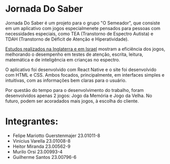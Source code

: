 # Jornada Do Saber

<p>Jornada Do Saber é um projeto para o grupo "O Semeador", que consiste em um aplicativo com jogos especialmenete pensados para pessoas com necessidades especiais, como TEA (Transtorno de Espectro Autista) e TDAH (Transtorno de Déficit de Atenção e Hiperatividade).</p>
<p><a href="https://agenciabrasil.ebc.com.br/radioagencia-nacional/saude/audio/2021-09/jogo-de-computador-pode-estimular-atencao-em-criancas-com-autismo">Estudos realizados na Inglaterra e em Israel</a> mostram a eficiência dos jogos, melhorando o desempenho em testes de atenção, escrita, leitura, matemática e de inteligência em crianças no espectro.</p>
<p>O aplicativo foi desenvolvido com React Native e o site foi desenvolvido com HTML e CSS. Ambos focados, principalmente, em interfaces simples e intuitivas, com as informações bem claras para o usuário.</p>
<p>Por questão do tempo para o desenvolvimento do trabalho, foram desenvolvidos apenas 2 jogos: Jogo da Memória e Jogo da Velha. No futuro, podem ser acoradados mais jogos, à escolha do cliente.</p>

<h1>Integrantes:</h1>
<ul>
    <li>Felipe Mariotto Guerstenmajer 23.01011-8</li>
    <li>Vinicius Varella 23.01008-8</li>
    <li>Heitor Miranda 23.00562-9</li>
    <li>Murilo Orsi 23.00993-4</li>
    <li>Guilherme Santos 23.00796-6</li>
</ul>
